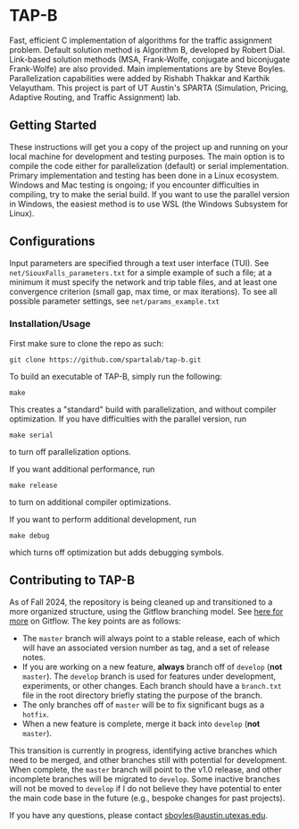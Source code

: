 # TAP-B

Fast, efficient C implementation of algorithms for the traffic assignment problem.
Default solution method is Algorithm B, developed by Robert Dial.
Link-based solution methods (MSA, Frank-Wolfe, conjugate and biconjugate Frank-Wolfe) are also provided.
Main implementations are by Steve Boyles.
Parallelization capabilities were added by Rishabh Thakkar and Karthik Velayutham.
This project is part of UT Austin's SPARTA (Simulation, Pricing, Adaptive Routing, and Traffic Assignment) lab.

## Getting Started

These instructions will get you a copy of the project up and running on your local machine for development and testing purposes.
The main option is to compile the code either for parallelization (default) or serial implementation.
Primary implementation and testing has been done in a Linux ecosystem.
Windows and Mac testing is ongoing; if you encounter difficulties in compiling, try to make the serial build.
If you want to use the parallel version in Windows, the easiest method is to use WSL (the Windows Subsystem for Linux).

## Configurations

Input parameters are specified through a text user interface (TUI).
See `net/SiouxFalls_parameters.txt` for a simple example of such a file; at a minimum it must specify the network and trip table files, and at least one convergence criterion (small gap, max time, or max iterations).
To see all possible parameter settings, see `net/params_example.txt`

### Installation/Usage

First make sure to clone the repo as such:

```
git clone https://github.com/spartalab/tap-b.git
```

To build an executable of TAP-B, simply run the following:

```
make
```

This creates a "standard" build with parallelization, and without compiler optimization.
If you have difficulties with the parallel version, run

```
make serial
```

to turn off parallelization options.

If you want additional performance, run

```
make release
```

to turn on additional compiler optimizations.

If you want to perform additional development, run

```
make debug
```

which turns off optimization but adds debugging symbols.

## Contributing to TAP-B

As of Fall 2024, the repository is being cleaned up and transitioned to a more organized structure, using the Gitflow branching model.
See [here for more](https://nvie.com/posts/a-successful-git-branching-model/) on Gitflow.
The key points are as follows:
- The `master` branch will always point to a stable release, each of which will have an associated version number as tag, and a set of release notes.
- If you are working on a new feature, **always** branch off of `develop` (**not** `master`).  The `develop` branch is used for features under development, experiments, or other changes.  Each branch should have a `branch.txt` file in the root directory briefly stating the purpose of the branch.
- The only branches off of `master` will be to fix significant bugs as a `hotfix`.
- When a new feature is complete, merge it back into `develop` (**not** `master`).  

This transition is currently in progress, identifying active branches which need to be merged, and other branches still with potential for development.
When complete, the `master` branch will point to the v1.0 release, and other incomplete branches will be migrated to `develop`.
Some inactive branches will not be moved to `develop` if I do not believe they have potential to enter the main code base in the future (e.g., bespoke changes for past projects).

If you have any questions, please contact sboyles@austin.utexas.edu.
